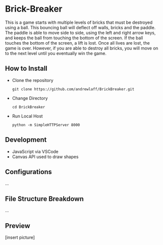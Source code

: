 # Brick-Breaker
This is a game starts with multiple levels of bricks that must be destroyed using a ball.  This bouncing ball will deflect off walls, bricks and the paddle.  The paddle is able to move side to side, using the left and right arrow keys, and keeps the ball from touching the bottom of the screen.  If the ball touches the bottom of the screen, a lift is lost.  Once all lives are lost, the game is over.  However, if you are able to destroy all bricks, you will move on to the next level until you eventually win the game.


## How to Install

* Clone the repository

    ```git clone https://github.com/andrewlaff/BrickBreaker.git```
    
* Change Directory

    ```cd BrickBreaker```
    
* Run Local Host

    ```python -m SimpleHTTPServer 8000```
    

## Development
* JavaScript via VSCode
* Canvas API used to draw shapes


## Configurations 
...


## File Structure Breakdown
...


## Preview
[insert picture]

